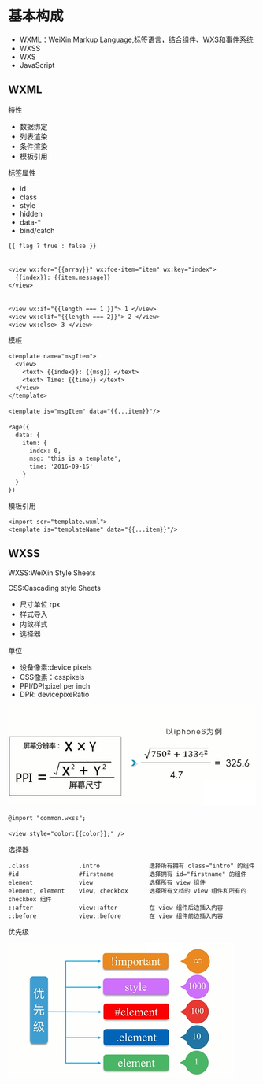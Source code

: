 
# 基本构成

- WXML：WeiXin Markup Language,标签语言，结合组件、WXS和事件系统
- WXSS
- WXS
- JavaScript



## WXML

特性
- 数据绑定
- 列表渲染
- 条件渲染
- 模板引用


标签属性
- id
- class
- style
- hidden
- data-*
- bind/catch

```
{{ flag ? true : false }}


<view wx:for="{{array}}" wx:foe-item="item" wx:key="index">
  {{index}}: {{item.message}}
</view>


<view wx:if="{{length === 1 }}"> 1 </view>
<view wx:elif="{{length === 2}}"> 2 </view>
<view wx:else> 3 </view>
```


模板
```
<template name="msgItem">
  <view>
    <text> {{index}}: {{msg}} </text>
    <text> Time: {{time}} </text>
  </view>
</template>

<template is="msgItem" data="{{...item}}"/>

Page({
  data: {
    item: {
      index: 0,
      msg: 'this is a template',
      time: '2016-09-15'
    }
  }
})

```

模板引用
```
<import scr="template.wxml">
<template is="templateName" data="{{...item}}"/>
```


## WXSS

WXSS:WeiXin Style Sheets

CSS:Cascading style Sheets

- 尺寸单位 rpx
- 样式导入
- 内敛样式
- 选择器

单位
- 设备像素:device pixels
- CSS像素：csspixels
- PPI/DPI:pixel per inch
- DPR: devicepixeRatio

![](./img/3.rpx.png)

```
@import "common.wxss";

<view style="color:{{color}};" />
```

选择器
```
.class	            .intro	            选择所有拥有 class="intro" 的组件
#id	                #firstname          选择拥有 id="firstname" 的组件
element	            view	            选择所有 view 组件
element, element	view, checkbox	    选择所有文档的 view 组件和所有的 checkbox 组件
::after	            view::after	        在 view 组件后边插入内容
::before	        view::before	    在 view 组件前边插入内容
```

优先级

![](./img/4.png)



